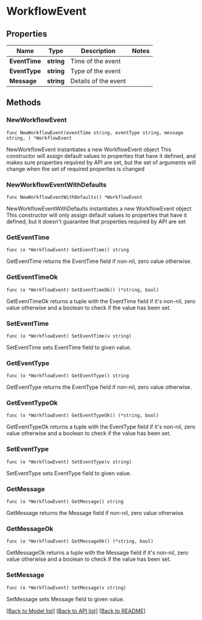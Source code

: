 # WorkflowEvent

## Properties

Name | Type | Description | Notes
------------ | ------------- | ------------- | -------------
**EventTime** | **string** | Time of the event | 
**EventType** | **string** | Type of the event | 
**Message** | **string** | Details of the event | 

## Methods

### NewWorkflowEvent

`func NewWorkflowEvent(eventTime string, eventType string, message string, ) *WorkflowEvent`

NewWorkflowEvent instantiates a new WorkflowEvent object
This constructor will assign default values to properties that have it defined,
and makes sure properties required by API are set, but the set of arguments
will change when the set of required properties is changed

### NewWorkflowEventWithDefaults

`func NewWorkflowEventWithDefaults() *WorkflowEvent`

NewWorkflowEventWithDefaults instantiates a new WorkflowEvent object
This constructor will only assign default values to properties that have it defined,
but it doesn't guarantee that properties required by API are set

### GetEventTime

`func (o *WorkflowEvent) GetEventTime() string`

GetEventTime returns the EventTime field if non-nil, zero value otherwise.

### GetEventTimeOk

`func (o *WorkflowEvent) GetEventTimeOk() (*string, bool)`

GetEventTimeOk returns a tuple with the EventTime field if it's non-nil, zero value otherwise
and a boolean to check if the value has been set.

### SetEventTime

`func (o *WorkflowEvent) SetEventTime(v string)`

SetEventTime sets EventTime field to given value.


### GetEventType

`func (o *WorkflowEvent) GetEventType() string`

GetEventType returns the EventType field if non-nil, zero value otherwise.

### GetEventTypeOk

`func (o *WorkflowEvent) GetEventTypeOk() (*string, bool)`

GetEventTypeOk returns a tuple with the EventType field if it's non-nil, zero value otherwise
and a boolean to check if the value has been set.

### SetEventType

`func (o *WorkflowEvent) SetEventType(v string)`

SetEventType sets EventType field to given value.


### GetMessage

`func (o *WorkflowEvent) GetMessage() string`

GetMessage returns the Message field if non-nil, zero value otherwise.

### GetMessageOk

`func (o *WorkflowEvent) GetMessageOk() (*string, bool)`

GetMessageOk returns a tuple with the Message field if it's non-nil, zero value otherwise
and a boolean to check if the value has been set.

### SetMessage

`func (o *WorkflowEvent) SetMessage(v string)`

SetMessage sets Message field to given value.



[[Back to Model list]](../README.md#documentation-for-models) [[Back to API list]](../README.md#documentation-for-api-endpoints) [[Back to README]](../README.md)


